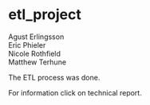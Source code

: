# etl_project

Agust Erlingsson <br>
Eric Phieler <br>
Nicole Rothfield <br>
Matthew Terhune <br>

The ETL process was done. 

For information click on technical report.
